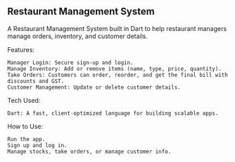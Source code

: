 Restaurant Management System
----------------------------

A Restaurant Management System built in Dart to help restaurant managers manage orders, inventory, and customer details.

Features:

    Manager Login: Secure sign-up and login.
    Manage Inventory: Add or remove items (name, type, price, quantity).
    Take Orders: Customers can order, reorder, and get the final bill with discounts and GST.
    Customer Management: Update or delete customer details.

Tech Used:

    Dart: A fast, client-optimized language for building scalable apps.

How to Use:
    
    Run the app.
    Sign up and log in.
    Manage stocks, take orders, or manage customer info.
